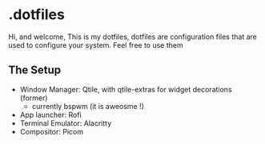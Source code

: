 # .dotfiles
Hi, and welcome, This is my dotfiles, dotfiles are configuration files that are used to configure your system. Feel free to use them

## The Setup
- Window Manager: Qtile, with qtile-extras for widget decorations (former)
    - currently bspwm (it is aweosme !)     
- App launcher: Rofi
- Terminal Emulator: Alacritty
- Compositor: Picom
